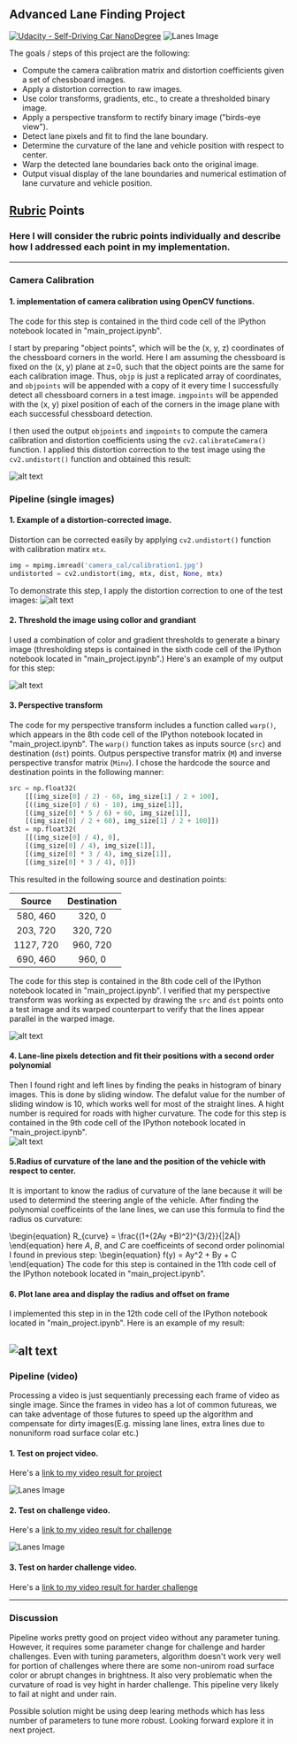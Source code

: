 ## Advanced Lane Finding Project
[![Udacity - Self-Driving Car NanoDegree](https://s3.amazonaws.com/udacity-sdc/github/shield-carnd.svg)](http://www.udacity.com/drive)
![Lanes Image](./output_images/project_vieo_subclip.gif)

The goals / steps of this project are the following:

* Compute the camera calibration matrix and distortion coefficients given a set of chessboard images.
* Apply a distortion correction to raw images.
* Use color transforms, gradients, etc., to create a thresholded binary image.
* Apply a perspective transform to rectify binary image ("birds-eye view").
* Detect lane pixels and fit to find the lane boundary.
* Determine the curvature of the lane and vehicle position with respect to center.
* Warp the detected lane boundaries back onto the original image.
* Output visual display of the lane boundaries and numerical estimation of lane curvature and vehicle position.

[//]: # (Image References)

[image1]: ./output_images/Undistorted.jpg "Undistorted"
[image2]: ./output_images/Undistorted_test2.jpg "Road Transformed"
[image3]: ./output_images/Thresholded.jpg "Binary Example"
[image4]: ./output_images/warped.jpg "Warp Example"
[image5]: ./output_images/color_fit_lines.jpg "Fit Visual"
[image6]: ./output_images/Processed.jpg "Output"
[video1]: ./output_images/project_video_output.mp4 "Video"

## [Rubric](https://review.udacity.com/#!/rubrics/571/view) Points

### Here I will consider the rubric points individually and describe how I addressed each point in my implementation.  

---

### Camera Calibration

#### 1. implementation of camera calibration using OpenCV functions.

The code for this step is contained in the third code cell of the IPython notebook located in "main_project.ipynb".  

I start by preparing "object points", which will be the (x, y, z) coordinates of the chessboard corners in the world. Here I am assuming the chessboard is fixed on the (x, y) plane at z=0, such that the object points are the same for each calibration image.  Thus, `objp` is just a replicated array of coordinates, and `objpoints` will be appended with a copy of it every time I successfully detect all chessboard corners in a test image.  `imgpoints` will be appended with the (x, y) pixel position of each of the corners in the image plane with each successful chessboard detection.  

I then used the output `objpoints` and `imgpoints` to compute the camera calibration and distortion coefficients using the `cv2.calibrateCamera()` function.  I applied this distortion correction to the test image using the `cv2.undistort()` function and obtained this result: 

![alt text][image1]

### Pipeline (single images)

#### 1. Example of a distortion-corrected image.

Distortion can be corrected easily by applying `cv2.undistort()` function with calibration matirx `mtx`.  
```python
img = mpimg.imread('camera_cal/calibration1.jpg')
undistorted = cv2.undistort(img, mtx, dist, None, mtx)
```

To demonstrate this step, I apply the distortion correction to one of the test images:
![alt text][image2]

#### 2. Threshold the image using collor and grandiant

I used a combination of color and gradient thresholds to generate a binary image (thresholding steps is contained in the sixth code cell of the IPython notebook located in "main_project.ipynb".)  Here's an example of my output for this step:

![alt text][image3]

#### 3. Perspective transform

The code for my perspective transform includes a function called `warp()`, which appears in the 8th code cell of the IPython notebook located in "main_project.ipynb".  The `warp()` function takes as inputs source (`src`) and destination (`dst`) points. Outpus perspective transfor matrix (`M`) and inverse perspective transfor matrix (`Minv`). I chose the hardcode the source and destination points in the following manner:

```python
src = np.float32(
    [[(img_size[0] / 2) - 60, img_size[1] / 2 + 100],
    [((img_size[0] / 6) - 10), img_size[1]],
    [(img_size[0] * 5 / 6) + 60, img_size[1]],
    [(img_size[0] / 2 + 60), img_size[1] / 2 + 100]])
dst = np.float32(
    [[(img_size[0] / 4), 0],
    [(img_size[0] / 4), img_size[1]],
    [(img_size[0] * 3 / 4), img_size[1]],
    [(img_size[0] * 3 / 4), 0]])
```

This resulted in the following source and destination points:

| Source        | Destination   | 
|:-------------:|:-------------:| 
| 580, 460      | 320, 0        | 
| 203, 720      | 320, 720      |
| 1127, 720     | 960, 720      |
| 690, 460      | 960, 0        |

The code for this step is contained in the 8th code cell of the IPython notebook located in "main_project.ipynb".  I verified that my perspective transform was working as expected by drawing the `src` and `dst` points onto a test image and its warped counterpart to verify that the lines appear parallel in the warped image.

![alt text][image4]

#### 4. Lane-line pixels detection and fit their positions with a second order polynomial

Then I found right and left lines by finding the peaks in histogram of binary images. This is done by sliding window. The defalut value for the number of sliding window is 10, which works well for most of the straight lines. A hight number is required for roads with higher curvature. 
The code for this step is contained in the 9th code cell of the IPython notebook located in "main_project.ipynb".  
![alt text][image5]

#### 5.Radius of curvature of the lane and the position of the vehicle with respect to center.

It is important to know the radius of curvature of the lane because it will be used to determind the steering angle of the vehicle. After finding the polynomial coefficeints of the lane lines, we can use this formula to find the radius os curvature:

\begin{equation}
R_{curve}  = \frac{(1+(2Ay +B)^2)^{3/2}}{|2A|}
\end{equation}
here $A$, $B$, and $C$ are coefficeints of second order polinomial I found in previous step:
\begin{equation}
f(y)  = Ay^2 + By + C
\end{equation}
The code for this step is contained in the 11th code cell of the IPython notebook located in "main_project.ipynb".  

#### 6. Plot lane area and display the radius and offset on frame
I implemented this step in  in the 12th code cell of the IPython notebook located in "main_project.ipynb".   Here is an example of my result:

![alt text][image6]
---

### Pipeline (video)
Processing a video is just sequentianly precessing each frame of video as single image. Since the frames in video has a lot of common futureas, we can take adventage of those futures to speed up the algorithm and compensate for dirty images(E.g. missing lane lines, extra lines due to nonuniform road surface colar etc.)

#### 1. Test on project video.

Here's a [link to my video result for project](./output_images/project_video_output.mp4)

![Lanes Image](./output_images/project_vieo_subclip.gif)

#### 2. Test on challenge video.

Here's a [link to my video result for challenge](./output_images/challenge_video_output.mp4)

![Lanes Image](./output_images/challenge_vieo_subclip.gif)

#### 3. Test on harder challenge video.

Here's a [link to my video result for harder challenge](./output_images/harder_challenge_output.mp4)

---

### Discussion
Pipeline works pretty good on project video without any parameter tuning. However, it requires some parameter change for challenge and harder challenges. Even with tuning parameters, algorithm doesn't work very well for portion of challenges where there are some non-unirom road surface color or abrupt changes in brightness. It also very problematic when the curvature of road is vey hight in harder challenge. This pipeline very likely to fail at night and under rain.

Possible solution might be using deep learing methods which has less number of parameters to tune more robust. Looking forward explore it in next project. 

